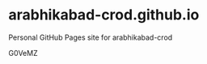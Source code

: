 # arabhikabad-crod.github.io
Personal GitHub Pages site for arabhikabad-crod































































G0VeMZ

